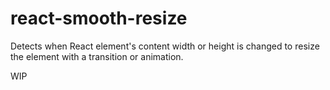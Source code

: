 # react-smooth-resize
Detects when React element's content width or height is changed to resize the element with a transition or animation.

WIP
